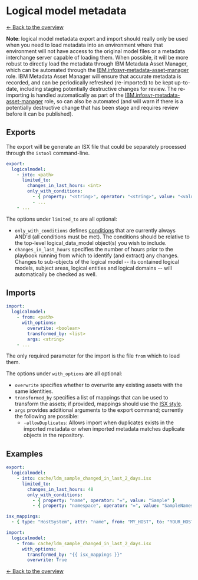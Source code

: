 # Logical model metadata

[<- Back to the overview](../README.md)

**Note**: logical model metadata export and import should really only be used when you need to load metadata into an environment where that environment will not have access to the original model files or a metadata interchange server capable of loading them.  When possible, it will be more robust to directly load the metadata through IBM Metadata Asset Manager, which can be automated through the [IBM.infosvr-metadata-asset-manager](https://galaxy.ansible.com/IBM/infosvr-metadata-asset-manager) role.  IBM Metadata Asset Manager will ensure that accurate metadata is recorded, and can be periodically refreshed (re-imported) to be kept up-to-date, including staging potentially destructive changes for review.  The re-importing is handled automatically as part of the [IBM.infosvr-metadata-asset-manager](https://galaxy.ansible.com/IBM/infosvr-metadata-asset-manager) role, so can also be automated (and will warn if there is a potentially destructive change that has been stage and requires review before it can be published).

## Exports

The export will be generate an ISX file that could be separately processed through the `istool` command-line.

```yml
export:
  logicalmodel:
    - into: <path>
      limited_to:
        changes_in_last_hours: <int>
        only_with_conditions:
          - { property: "<string>", operator: "<string>", value: "<value>" }
          - ...
    - ...
```

The options under `limited_to` are all optional:

- `only_with_conditions` defines [conditions](conditions.md) that are currently always AND'd (all conditions must be met). The conditions should be relative to the top-level logical_data_model object(s) you wish to include.
- `changes_in_last_hours` specifies the number of hours prior to the playbook running from which to identify (and extract) any changes. Changes to sub-objects of the logical model -- its contained logical models, subject areas, logical entities and logical domains -- will automatically be checked as well.

## Imports

```yml
import:
  logicalmodel:
    - from: <path>
      with_options:
        overwrite: <boolean>
        transformed_by: <list>
        args: <string>
    - ...
```

The only required parameter for the import is the file `from` which to load them.

The options under `with_options` are all optional:

- `overwrite` specifies whether to overwrite any existing assets with the same identities.
- `transformed_by` specifies a list of mappings that can be used to transform the assets; if provided, mappings should use the [ISX style](mappings.md#isx-style).
- `args` provides additional arguments to the export command; currently the following are possible:
  - `-allowDuplicates`: Allows import when duplicates exists in the imported metadata or when imported metadata matches duplicate objects in the repository.

## Examples

```yml
export:
  logicalmodel:
    - into: cache/ldm_sample_changed_in_last_2_days.isx
      limited_to:
        changes_in_last_hours: 48
        only_with_conditions:
          - { property: "name", operator: "=", value: "Sample" }
          - { property: "namespace", operator: "=", value: "SampleNamespace" }

isx_mappings:
  - { type: "HostSystem", attr: "name", from: "MY_HOST", to: "YOUR_HOST" }

import:
  logicalmodel:
    - from: cache/ldm_sample_changed_in_last_2_days.isx
      with_options:
        transformed_by: "{{ isx_mappings }}"
        overwrite: True
```

[<- Back to the overview](../README.md)
